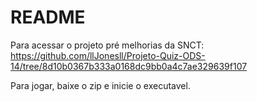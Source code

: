 # README

Para acessar o projeto pré melhorias da SNCT: https://github.com/llJonesll/Projeto-Quiz-ODS-14/tree/8d10b0367b333a0168dc9bb0a4c7ae329639f107

Para jogar, baixe o zip e inicie o executavel.

